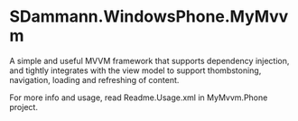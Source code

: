 SDammann.WindowsPhone.MyMvvm
============================

A simple and useful MVVM framework that supports dependency injection, and tightly integrates with the view model to support thombstoning, navigation, loading and refreshing of content.

For more info and usage, read Readme.Usage.xml in MyMvvm.Phone project.